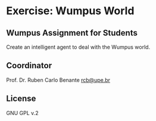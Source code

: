 # Exercise: Wumpus World
## Wumpus Assignment for Students

Create an intelligent agent to deal with the Wumpus world.

## Coordinator

Prof. Dr. Ruben Carlo Benante <rcb@upe.br>

## License

GNU GPL v.2

